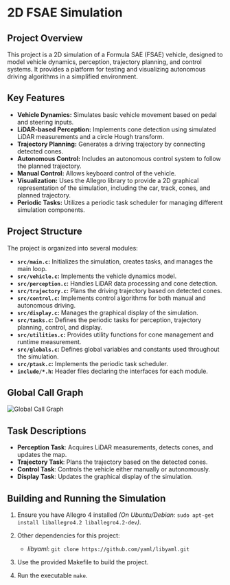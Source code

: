 # 2D FSAE Simulation

## Project Overview

This project is a 2D simulation of a Formula SAE (FSAE) vehicle, designed to model vehicle dynamics, perception, trajectory planning, and control systems. It provides a platform for testing and visualizing autonomous driving algorithms in a simplified environment.

## Key Features

-   **Vehicle Dynamics:** Simulates basic vehicle movement based on pedal and steering inputs.
-   **LiDAR-based Perception:** Implements cone detection using simulated LiDAR measurements and a circle Hough transform.
-   **Trajectory Planning:** Generates a driving trajectory by connecting detected cones.
-   **Autonomous Control:** Includes an autonomous control system to follow the planned trajectory.
-   **Manual Control:** Allows keyboard control of the vehicle.
-   **Visualization:** Uses the Allegro library to provide a 2D graphical representation of the simulation, including the car, track, cones, and planned trajectory.
-   **Periodic Tasks:** Utilizes a periodic task scheduler for managing different simulation components.

## Project Structure

The project is organized into several modules:

-   **`src/main.c`:** Initializes the simulation, creates tasks, and manages the main loop.
-   **`src/vehicle.c`:** Implements the vehicle dynamics model.
-   **`src/perception.c`:** Handles LiDAR data processing and cone detection.
-   **`src/trajectory.c`:** Plans the driving trajectory based on detected cones.
-   **`src/control.c`:** Implements control algorithms for both manual and autonomous driving.
-   **`src/display.c`:** Manages the graphical display of the simulation.
-   **`src/tasks.c`:** Defines the periodic tasks for perception, trajectory planning, control, and display.
-   **`src/utilities.c`:** Provides utility functions for cone management and runtime measurement.
-   **`src/globals.c`:** Defines global variables and constants used throughout the simulation.
-   **`src/ptask.c`:** Implements the periodic task scheduler.
-   **`include/*.h`:** Header files declaring the interfaces for each module.

## Global Call Graph
![Global Call Graph](/home/edo/unipi/1anno/istr/2Dsim_can/graphs/global_graph.png)


## Task Descriptions
 - **Perception Task**: Acquires LiDAR measurements, detects cones, and updates the map.
 - **Trajectory Task**: Plans the trajectory based on the detected cones.
 - **Control Task**: Controls the vehicle either manually or autonomously.
 - **Display Task**: Updates the graphical display of the simulation.

## Building and Running the Simulation
 1) Ensure you have Allegro 4 installed *(On Ubuntu/Debian:* `sudo apt-get install liballegro4.2 liballegro4.2-dev`*)*.

 2) Other dependencies for this project: 
    - *libyaml*: `git clone https://github.com/yaml/libyaml.git` 

 3) Use the provided Makefile to build the project.

 4) Run the executable `make`.